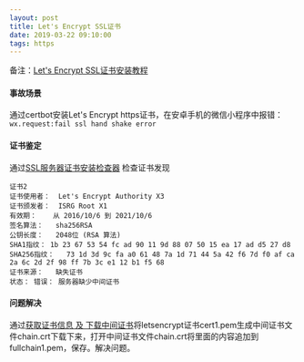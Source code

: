 ```yaml
---
layout: post
title: Let's Encrypt SSL证书 
date: 2019-03-22 09:10:00
tags: https
---
```


备注：[Let's Encrypt SSL证书安装教程](https://zhuanlan.zhihu.com/p/24996258)

#### 事故场景
通过certbot安装Let's Encrypt https证书，在安卓手机的微信小程序中报错：`wx.request:fail ssl hand shake error`
<!-- more -->
#### 证书鉴定
通过[SSL服务器证书安装检查器](https://www.myssl.cn/tools/check-server-cert.html)
检查证书发现
```
证书2
证书使用者：	Let's Encrypt Authority X3
证书颁发者：	ISRG Root X1
有效期：	从 2016/10/6 到 2021/10/6
签名算法：	sha256RSA
公钥长度：	2048位 (RSA 算法)
SHA1指纹：	1b 23 67 53 54 fc ad 90 11 9d 88 07 50 15 ea 17 ad d5 27 d8
SHA256指纹：	73 1d 3d 9c fa a0 61 48 7a 1d 71 44 5a 42 f6 7d f0 af ca 2a 6c 2d 2f 98 ff 7b 3c e1 12 b1 f5 68
证书来源：	缺失证书
状态：	错误： 服务器缺少中间证书
```

#### 问题解决
通过[获取证书信息 及 下载中间证书](https://www.myssl.cn/tools/downloadchain.html)将letsencrypt证书cert1.pem生成中间证书文件chain.crt下载下来，打开中间证书文件chain.crt将里面的内容追加到fullchain1.pem，保存。解决问题。

